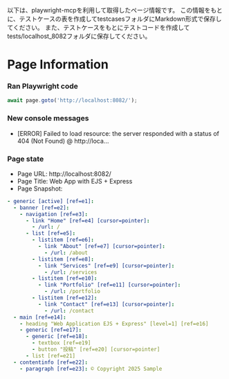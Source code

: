 以下は、playwright-mcpを利用して取得したページ情報です。
この情報をもとに、テストケースの表を作成してtestcasesフォルダにMarkdown形式で保存してください。
また、テストケースをもとにテストコードを作成してtests/localhost_8082フォルダに保存してください。

# Page Information
### Ran Playwright code
```js
await page.goto('http://localhost:8082/');
```

### New console messages
- [ERROR] Failed to load resource: the server responded with a status of 404 (Not Found) @ http://loca...

### Page state
- Page URL: http://localhost:8082/
- Page Title: Web App with EJS + Express
- Page Snapshot:
```yaml
- generic [active] [ref=e1]:
  - banner [ref=e2]:
    - navigation [ref=e3]:
      - link "Home" [ref=e4] [cursor=pointer]:
        - /url: /
      - list [ref=e5]:
        - listitem [ref=e6]:
          - link "About" [ref=e7] [cursor=pointer]:
            - /url: /about
        - listitem [ref=e8]:
          - link "Services" [ref=e9] [cursor=pointer]:
            - /url: /services
        - listitem [ref=e10]:
          - link "Portfolio" [ref=e11] [cursor=pointer]:
            - /url: /portfolio
        - listitem [ref=e12]:
          - link "Contact" [ref=e13] [cursor=pointer]:
            - /url: /contact
  - main [ref=e14]:
    - heading "Web Application EJS + Express" [level=1] [ref=e16]
    - generic [ref=e17]:
      - generic [ref=e18]:
        - textbox [ref=e19]
        - button "投稿" [ref=e20] [cursor=pointer]
      - list [ref=e21]
  - contentinfo [ref=e22]:
    - paragraph [ref=e23]: © Copyright 2025 Sample
```

